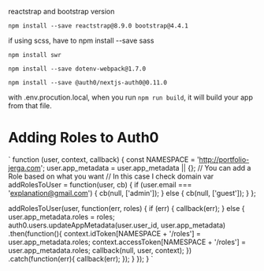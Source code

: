 reactstrap and bootstrap version

`npm install --save reactstrap@8.9.0 bootstrap@4.4.1`

if using scss, have to npm install --save sass

`npm install swr`

`npm install --save dotenv-webpack@1.7.0`

`npm install --save @auth0/nextjs-auth0@0.11.0`

with .env.procution.local, when you run `npm run build`, it will build your app from that file.

# Adding Roles to Auth0
`
function (user, context, callback) {
   const NAMESPACE = 'http://portfolio-jerga.com';
   user.app_metadata = user.app_metadata || {};
   // You can add a Role based on what you want
   // In this case I check domain
   var addRolesToUser = function(user, cb) {
     if (user.email === 'explanation@gmail.com') {
       cb(null, ['admin']);
     } else {
       cb(null, ['guest']);
     }
   };

   addRolesToUser(user, function(err, roles) {
     if (err) {
       callback(err);
     } else {
       user.app_metadata.roles = roles;
       auth0.users.updateAppMetadata(user.user_id, user.app_metadata)
         .then(function(){
           context.idToken[NAMESPACE + '/roles'] = user.app_metadata.roles;
           context.accessToken[NAMESPACE + '/roles'] = user.app_metadata.roles;
           callback(null, user, context);
         })
         .catch(function(err){
           callback(err);
         });
     }
   });
 }
`
